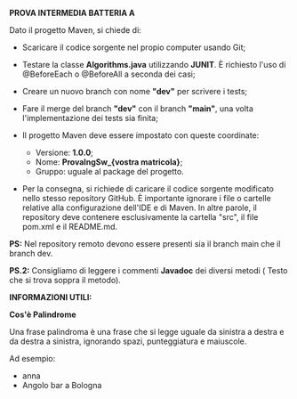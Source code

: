 **PROVA INTERMEDIA BATTERIA A**

Dato il progetto Maven, si chiede di:    

- Scaricare il codice sorgente nel propio computer usando Git;

- Testare la classe **Algorithms.java** utilizzando **JUNIT**. È richiesto l'uso di @BeforeEach o @BeforeAll a seconda dei casi;

- Creare un nuovo branch con nome **"dev"** per scrivere i tests;
  
- Fare il merge del branch **"dev"** con il branch **"main"**, una volta l'implementazione dei tests sia finita; 

- Il progetto Maven deve essere impostato con queste coordinate:
	- Versione: **1.0.0**;
	- Nome: **ProvaIngSw_{vostra matricola}**;
	- Gruppo: uguale al package del progetto.

- Per la consegna, si richiede di caricare il codice sorgente modificato nello stesso repository GitHub. È importante ignorare i file o cartelle relative alla configurazione dell'IDE e di Maven. In altre parole, il repository deve contenere esclusivamente la cartella "src", il file pom.xml e il README.md.

**PS:** Nel repository remoto devono essere presenti sia il branch main che il branch dev.

**PS.2:** Consigliamo di leggere i commenti **Javadoc** dei diversi metodi ( Testo che si trova soppra il metodo).

**INFORMAZIONI UTILI:**

**Cos'è Palindrome**

Una frase palindroma è una frase che si legge uguale da sinistra a destra e da destra a sinistra, ignorando spazi, punteggiatura e maiuscole.

Ad esempio:
  - anna
  - Angolo bar a Bologna
